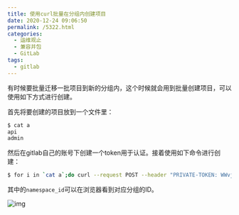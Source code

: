 ```yaml
---
title: 使用curl批量在分组内创建项目
date: 2020-12-24 09:06:50
permalink: /5322.html
categories:
  - 运维观止
  - 兼容并包
  - GitLab
tags:
  - gitlab
---
```


有时候要批量迁移一批项目到新的分组内，这个时候就会用到批量创建项目，可以使用如下方式进行创建。

首先将要创建的项目放到一个文件里：

```sh
$ cat a
api
admin
```

然后在gitlab自己的账号下创建一个token用于认证。接着使用如下命令进行创建：

```sh
$ for i in `cat a`;do curl --request POST --header "PRIVATE-TOKEN: WWvjMtvBNRmfZMZzGd-a"  --data "name=$i&namespace_id=3" https://192.168.0.1/api/v4/projects;done
```

其中的`namespace_id`可以在浏览器看到对应分组的ID。

![img](https://tvax1.sinaimg.cn/large/71cfeb93ly1gl2x6kaffqj21c00u0gp5.jpg)

